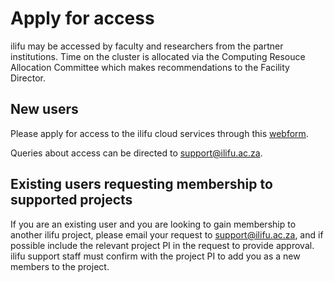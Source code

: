 # Apply for access

ilifu may be accessed by faculty and researchers from the partner institutions. Time on the cluster is allocated via
the Computing Resouce Allocation Committee which makes recommendations to the Facility Director.

## New users

Please apply for access to the ilifu cloud services through this [webform](https://docs.google.com/forms/d/e/1FAIpQLSfHtL7R_S2HHIecFeZn8sicABdvFO7NZC1TRJdU2S5GSL4zYQ/viewform).

Queries about access can be directed to [support@ilifu.ac.za](mailto:support@ilifu.ac.za).

## Existing users requesting membership to supported projects

If you are an existing user and you are looking to gain membership to another ilifu project, please email your request to [support@ilifu.ac.za](mailto:support@ilifu.ac.za), and if possible include the relevant project PI in the request to provide approval. ilifu support staff must confirm with the project PI to add you as a new members to the project.